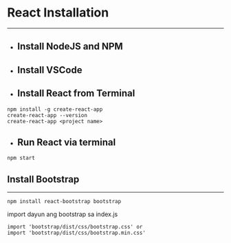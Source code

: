 # React Installation
 - - - -

*   <h2>Install NodeJS and NPM</h2>
*   <h2>Install VSCode</h2>
*   <h2>Install React from Terminal</h2>
```
npm install -g create-react-app
create-react-app --version
create-react-app <project name>
```

*   <h2>Run React via terminal</h2>

```
npm start
```

## Install Bootstrap
 - - - -
 
```
npm install react-bootstrap bootstrap
```

import dayun ang bootstrap sa index.js
```
import 'bootstrap/dist/css/bootstrap.css' or 
import 'bootstrap/dist/css/bootstrap.min.css'
```